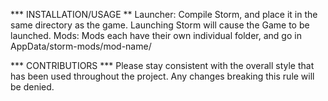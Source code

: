 *** INSTALLATION/USAGE **
Launcher: Compile Storm, and place it in the same directory as the game. Launching Storm will cause the Game to be launched.
Mods: Mods each have their own individual folder, and go in AppData/storm-mods/mod-name/

*** CONTRIBUTIORS ***
Please stay consistent with the overall style that has been used throughout the project.
Any changes breaking this rule will be denied.